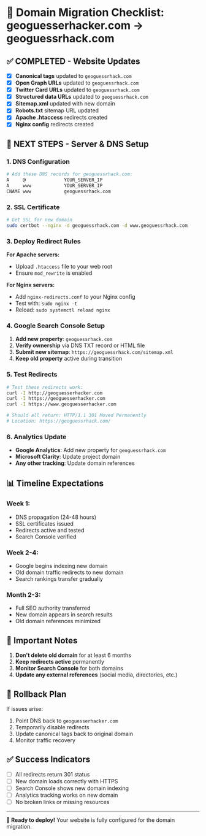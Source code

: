 # 🔄 Domain Migration Checklist: geoguesserhacker.com → geoguessrhack.com

## ✅ **COMPLETED** - Website Updates

- [x] **Canonical tags** updated to `geoguessrhack.com`
- [x] **Open Graph URLs** updated to `geoguessrhack.com`
- [x] **Twitter Card URLs** updated to `geoguessrhack.com`
- [x] **Structured data URLs** updated to `geoguessrhack.com`
- [x] **Sitemap.xml** updated with new domain
- [x] **Robots.txt** sitemap URL updated
- [x] **Apache .htaccess** redirects created
- [x] **Nginx config** redirects created

## 🚀 **NEXT STEPS** - Server & DNS Setup

### 1. **DNS Configuration**
```bash
# Add these DNS records for geoguessrhack.com:
A     @              YOUR_SERVER_IP
A     www            YOUR_SERVER_IP
CNAME www            geoguessrhack.com
```

### 2. **SSL Certificate**
```bash
# Get SSL for new domain
sudo certbot --nginx -d geoguessrhack.com -d www.geoguessrhack.com
```

### 3. **Deploy Redirect Rules**

**For Apache servers:**
- Upload `.htaccess` file to your web root
- Ensure `mod_rewrite` is enabled

**For Nginx servers:**
- Add `nginx-redirects.conf` to your Nginx config
- Test with: `sudo nginx -t`
- Reload: `sudo systemctl reload nginx`

### 4. **Google Search Console Setup**

1. **Add new property**: `geoguessrhack.com`
2. **Verify ownership** via DNS TXT record or HTML file
3. **Submit new sitemap**: `https://geoguessrhack.com/sitemap.xml`
4. **Keep old property** active during transition

### 5. **Test Redirects**

```bash
# Test these redirects work:
curl -I http://geoguesserhacker.com
curl -I https://geoguesserhacker.com
curl -I https://www.geoguesserhacker.com

# Should all return: HTTP/1.1 301 Moved Permanently
# Location: https://geoguessrhack.com/
```

### 6. **Analytics Update**

- **Google Analytics**: Add new property for `geoguessrhack.com`
- **Microsoft Clarity**: Update project domain
- **Any other tracking**: Update domain references

## 📊 **Timeline Expectations**

### **Week 1:**
- DNS propagation (24-48 hours)
- SSL certificates issued
- Redirects active and tested
- Search Console verified

### **Week 2-4:**
- Google begins indexing new domain
- Old domain traffic redirects to new domain
- Search rankings transfer gradually

### **Month 2-3:**
- Full SEO authority transferred
- New domain appears in search results
- Old domain references minimized

## 🚨 **Important Notes**

1. **Don't delete old domain** for at least 6 months
2. **Keep redirects active** permanently 
3. **Monitor Search Console** for both domains
4. **Update any external references** (social media, directories, etc.)

## 🔧 **Rollback Plan**

If issues arise:
1. Point DNS back to `geoguesserhacker.com`
2. Temporarily disable redirects
3. Update canonical tags back to original domain
4. Monitor traffic recovery

## ✅ **Success Indicators**

- [ ] All redirects return 301 status
- [ ] New domain loads correctly with HTTPS
- [ ] Search Console shows new domain indexing
- [ ] Analytics tracking works on new domain
- [ ] No broken links or missing resources

---

**🎯 Ready to deploy!** Your website is fully configured for the domain migration.

